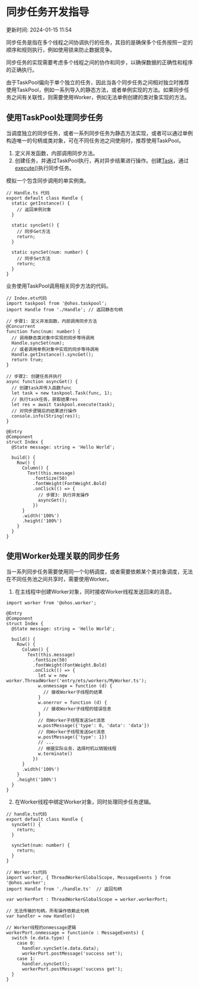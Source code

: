 # 同步任务开发指导

更新时间: 2024-01-15 11:54

同步任务是指在多个线程之间协调执行的任务，其目的是确保多个任务按照一定的顺序和规则执行，例如使用锁来防止数据竞争。

同步任务的实现需要考虑多个线程之间的协作和同步，以确保数据的正确性和程序的正确执行。

由于TaskPool偏向于单个独立的任务，因此当各个同步任务之间相对独立时推荐使用TaskPool，例如一系列导入的静态方法，或者单例实现的方法。如果同步任务之间有关联性，则需要使用Worker，例如无法单例创建的类对象实现的方法。

## 使用TaskPool处理同步任务

当调度独立的同步任务，或者一系列同步任务为静态方法实现，或者可以通过单例构造唯一的句柄或类对象，可在不同任务池之间使用时，推荐使用TaskPool。

1. 定义并发函数，内部调用同步方法。
2. 创建任务，并通过TaskPool执行，再对异步结果进行操作。创建[Task](https://developer.harmonyos.com/cn/docs/documentation/doc-references-V3/js-apis-taskpool-0000001544703993-V3#ZH-CN_TOPIC_0000001574248457__task)，通过[execute()](https://developer.harmonyos.com/cn/docs/documentation/doc-references-V3/js-apis-taskpool-0000001544703993-V3#ZH-CN_TOPIC_0000001574248457__taskpoolexecute-1)执行同步任务。

模拟一个包含同步调用的单实例类。

```
// Handle.ts 代码
export default class Handle {
  static getInstance() {
    // 返回单例对象
  }

  static syncGet() {
    // 同步Get方法
    return;
  }

  static syncSet(num: number) {
    // 同步Set方法
    return;
  }
}
```

业务使用TaskPool调用相关同步方法的代码。

```
// Index.ets代码
import taskpool from '@ohos.taskpool';
import Handle from './Handle'; // 返回静态句柄

// 步骤1: 定义并发函数，内部调用同步方法
@Concurrent
function func(num: number) {
  // 调用静态类对象中实现的同步等待调用
  Handle.syncSet(num);
  // 或者调用单例对象中实现的同步等待调用
  Handle.getInstance().syncGet();
  return true;
}

// 步骤2: 创建任务并执行
async function asyncGet() {
  // 创建task并传入函数func
  let task = new taskpool.Task(func, 1);
  // 执行task任务，获取结果res
  let res = await taskpool.execute(task);
  // 对同步逻辑后的结果进行操作
  console.info(String(res));
}

@Entry
@Component
struct Index {
  @State message: string = 'Hello World';

  build() {
    Row() {
      Column() {
        Text(this.message)
          .fontSize(50)
          .fontWeight(FontWeight.Bold)
          .onClick(() => {
            // 步骤3: 执行并发操作
            asyncGet();
          })
      }
      .width('100%')
      .height('100%')
    }
  }
}
```

## 使用Worker处理关联的同步任务

当一系列同步任务需要使用同一个句柄调度，或者需要依赖某个类对象调度，无法在不同任务池之间共享时，需要使用Worker。

1. 在主线程中创建Worker对象，同时接收Worker线程发送回来的消息。
```
import worker from '@ohos.worker';

@Entry
@Component
struct Index {
  @State message: string = 'Hello World';

  build() {
    Row() {
      Column() {
        Text(this.message)
          .fontSize(50)
          .fontWeight(FontWeight.Bold)
          .onClick(() => {
            let w = new worker.ThreadWorker('entry/ets/workers/MyWorker.ts');
            w.onmessage = function (d) {
              // 接收Worker子线程的结果
            }
            w.onerror = function (d) {
              // 接收Worker子线程的错误信息
            }
            // 向Worker子线程发送Set消息
            w.postMessage({'type': 0, 'data': 'data'})
            // 向Worker子线程发送Get消息
            w.postMessage({'type': 1})
            // ...
            // 根据实际业务，选择时机以销毁线程
            w.terminate()
          })
      }
      .width('100%')
    }
    .height('100%')
  }
}
```
2. 在Worker线程中绑定Worker对象，同时处理同步任务逻辑。
```
// handle.ts代码
export default class Handle {
  syncGet() {
    return;
  }

  syncSet(num: number) {
    return;
  }
}

// Worker.ts代码
import worker, { ThreadWorkerGlobalScope, MessageEvents } from '@ohos.worker';
import Handle from './handle.ts'  // 返回句柄

var workerPort : ThreadWorkerGlobalScope = worker.workerPort;

// 无法传输的句柄，所有操作依赖此句柄
var handler = new Handle()

// Worker线程的onmessage逻辑
workerPort.onmessage = function(e : MessageEvents) {
  switch (e.data.type) {
    case 0:
      handler.syncSet(e.data.data);
      workerPort.postMessage('success set');
    case 1:
      handler.syncGet();
      workerPort.postMessage('success get');
  }
}
```

